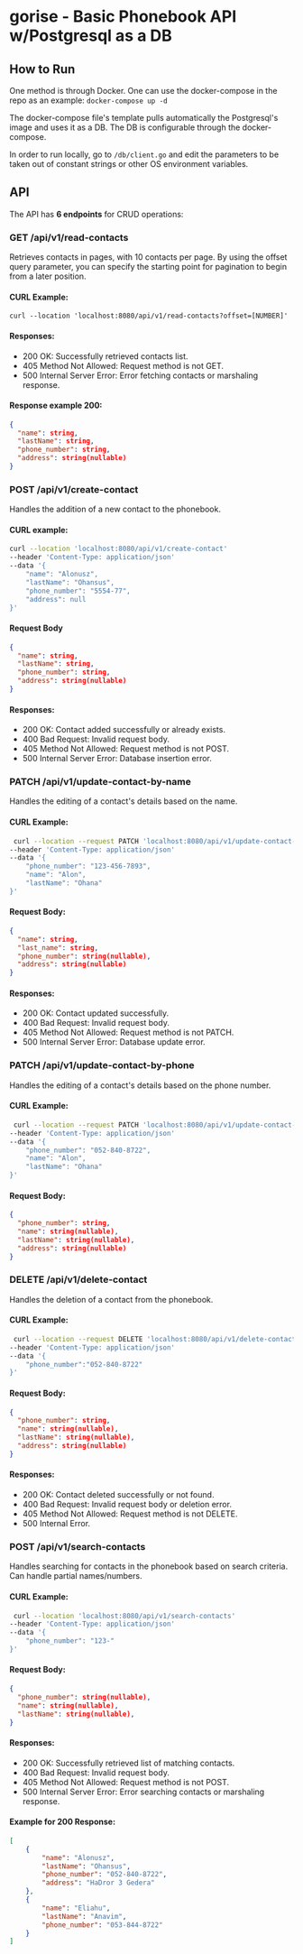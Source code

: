 # gorise - Basic Phonebook API w/Postgresql as a DB

## How to Run

One method is through Docker. One can use the docker-compose in the repo as an example:
`docker-compose up -d`

The docker-compose file's template pulls automatically the Postgresql's image and uses it as a DB. The DB is
configurable through the docker-compose.

In order to run locally, go to `/db/client.go` and edit the parameters to be taken out of constant strings or other OS
environment variables.

## API

The API has **6 endpoints** for CRUD operations:
<!--------------------------------------------------------->

### GET /api/v1/read-contacts

Retrieves contacts in pages, with 10 contacts per page. By using the offset query parameter, you can specify the
starting point for pagination to begin from a later position.

#### CURL Example:

`curl --location 'localhost:8080/api/v1/read-contacts?offset=[NUMBER]'`

#### Responses:

- 200 OK: Successfully retrieved contacts list.
- 405 Method Not Allowed: Request method is not GET.
- 500 Internal Server Error: Error fetching contacts or marshaling response.

#### Response example 200:

```json
{
  "name": string,
  "lastName": string,
  "phone_number": string,
  "address": string(nullable)
}
```

<!--------------------------------------------------------->

### POST /api/v1/create-contact

Handles the addition of a new contact to the phonebook.

#### CURL example:

```bash
curl --location 'localhost:8080/api/v1/create-contact'
--header 'Content-Type: application/json'
--data '{
    "name": "Alonusz",
    "lastName": "Ohansus",
    "phone_number": "5554-77",
    "address": null
}'
```

#### Request Body

```json
{
  "name": string,
  "lastName": string,
  "phone_number": string,
  "address": string(nullable)
}
```

#### Responses:

- 200 OK: Contact added successfully or already exists.
- 400 Bad Request: Invalid request body.
- 405 Method Not Allowed: Request method is not POST.
- 500 Internal Server Error: Database insertion error.

<!--------------------------------------------------------->

### PATCH /api/v1/update-contact-by-name

Handles the editing of a contact's details based on the name.

#### CURL Example:

```bash
 curl --location --request PATCH 'localhost:8080/api/v1/update-contact-by-name'
--header 'Content-Type: application/json'
--data '{
    "phone_number": "123-456-7893",
    "name": "Alon",
    "lastName": "Ohana"
}'
```

#### Request Body:

```json
{
  "name": string,
  "last_name": string,
  "phone_number": string(nullable),
  "address": string(nullable)
}
```

#### Responses:

- 200 OK: Contact updated successfully.
- 400 Bad Request: Invalid request body.
- 405 Method Not Allowed: Request method is not PATCH.
- 500 Internal Server Error: Database update error.

<!--------------------------------------------------------->

### PATCH /api/v1/update-contact-by-phone

Handles the editing of a contact's details based on the phone number.

#### CURL Example:

```bash
 curl --location --request PATCH 'localhost:8080/api/v1/update-contact-by-phone'
--header 'Content-Type: application/json'
--data '{
    "phone_number": "052-840-8722",
    "name": "Alon",
    "lastName": "Ohana"
}'
```

#### Request Body:

```json
{
  "phone_number": string,
  "name": string(nullable),
  "lastName": string(nullable),
  "address": string(nullable)
}
```

### DELETE /api/v1/delete-contact

Handles the deletion of a contact from the phonebook.

#### CURL Example:

```bash
 curl --location --request DELETE 'localhost:8080/api/v1/delete-contact'
--header 'Content-Type: application/json'
--data '{
    "phone_number":"052-840-8722"
}'
```

#### Request Body:

```json
{
  "phone_number": string,
  "name": string(nullable),
  "lastName": string(nullable),
  "address": string(nullable)
}
```

#### Responses:

- 200 OK: Contact deleted successfully or not found.
- 400 Bad Request: Invalid request body or deletion error.
- 405 Method Not Allowed: Request method is not DELETE.
- 500 Internal Error.

### POST /api/v1/search-contacts

Handles searching for contacts in the phonebook based on search criteria. Can handle partial names/numbers.

#### CURL Example:

```bash
 curl --location 'localhost:8080/api/v1/search-contacts'
--header 'Content-Type: application/json'
--data '{
    "phone_number": "123-"
}'
```

#### Request Body:
```json
{
  "phone_number": string(nullable),
  "name": string(nullable),
  "lastName": string(nullable),
}
```

#### Responses:
- 200 OK: Successfully retrieved list of matching contacts.
- 400 Bad Request: Invalid request body.
- 405 Method Not Allowed: Request method is not POST.
- 500 Internal Server Error: Error searching contacts or marshaling response.

#### Example for 200 Response:

```json
[
    {
        "name": "Alonusz",
        "lastName": "Ohansus",
        "phone_number": "052-840-8722",
        "address": "HaDror 3 Gedera"
    },
    {
        "name": "Eliahu",
        "lastName": "Anavim",
        "phone_number": "053-844-8722"
    }
]
```

##